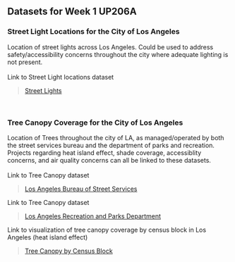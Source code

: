## Datasets for Week 1 UP206A
### Street Light Locations for the City of Los Angeles
Location of street lights across Los Angeles. Could be used to address safety/accessibility concerns throughout the city where adequate lighting is not present.
<br>
<br>
Link to Street Light locations dataset
> [Street Lights](https://geohub.lacity.org/datasets/5e7c617cd8c141308c79024baa2ffcae/explore)

<br>

### Tree Canopy Coverage for the City of Los Angeles
Location of Trees throughout the city of LA, as managed/operated by both the street services bureau and the department of parks and recreation. Projects regarding heat island effect, shade coverage, accessiblity concerns, and air quality concerns can all be linked to these datasets.
<br>
<br>
Link to Tree Canopy dataset
> [Los Angeles Bureau of Street Services](https://geohub.lacity.org/datasets/trees-bureau-of-street-services/explore?location=34.019543%2C-118.412051%2C10.60)

Link to Tree Canopy dataset
> [Los Angeles Recreation and Parks Department](https://geohub.lacity.org/datasets/trees-recreation-and-parks-department/explore?location=34.015841%2C-118.415149%2C10.61)

Link to visualization of tree canopy coverage by census block in Los Angeles (heat island effect)
> [Tree Canopy by Census Block](https://geohub.lacity.org/maps/tree-canopy-by-census-block/explore?location=34.031318%2C-118.280094%2C11.51)
